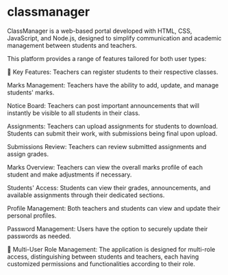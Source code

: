 # classmanager
ClassManager is a web-based portal developed with HTML, CSS, JavaScript, and Node.js, designed to simplify communication and academic management between students and teachers.

This platform provides a range of features tailored for both user types:

🔹 Key Features:
Teachers can register students to their respective classes.

Marks Management: Teachers have the ability to add, update, and manage students' marks.

Notice Board: Teachers can post important announcements that will instantly be visible to all students in their class.

Assignments: Teachers can upload assignments for students to download. Students can submit their work, with submissions being final upon upload.

Submissions Review: Teachers can review submitted assignments and assign grades.

Marks Overview: Teachers can view the overall marks profile of each student and make adjustments if necessary.

Students' Access: Students can view their grades, announcements, and available assignments through their dedicated sections.

Profile Management: Both teachers and students can view and update their personal profiles.

Password Management: Users have the option to securely update their passwords as needed.

🔹 Multi-User Role Management:
The application is designed for multi-role access, distinguishing between students and teachers, each having customized permissions and functionalities according to their role.

